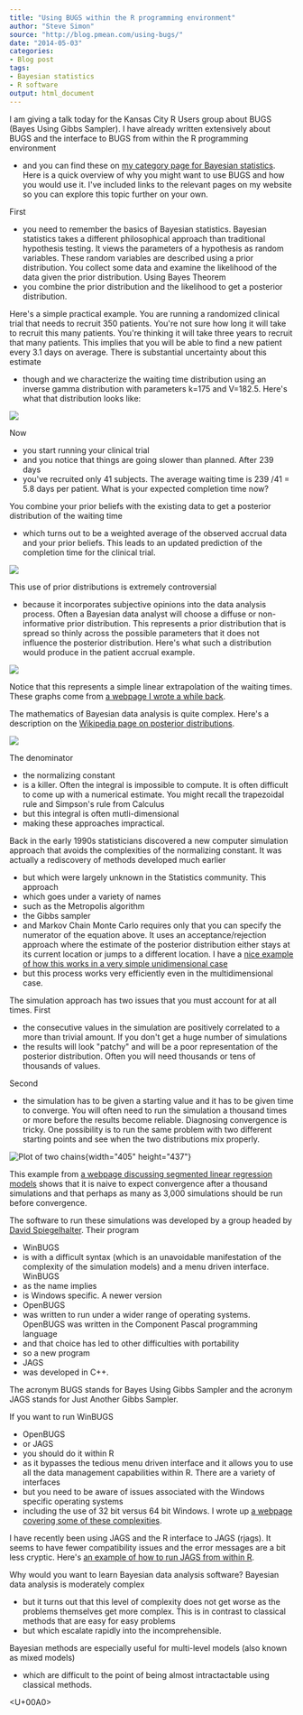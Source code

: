 ```yaml
---
title: "Using BUGS within the R programming environment"
author: "Steve Simon"
source: "http://blog.pmean.com/using-bugs/"
date: "2014-05-03"
categories:
- Blog post
tags:
- Bayesian statistics
- R software
output: html_document
---
```


I am giving a talk today for the Kansas City R Users group about BUGS
(Bayes Using Gibbs Sampler). I have already written extensively about
BUGS and the interface to BUGS from within the R programming
environment
- and you can find these on [my category page for Bayesian
statistics](http://www.pmean.com/category/BayesianStatistics.html). Here
is a quick overview of why you might want to use BUGS and how you would
use it. I've included links to the relevant pages on my website so you
can explore this topic further on your own.

<!---More--->

First
- you need to remember the basics of Bayesian statistics. Bayesian
statistics takes a different philosophical approach than traditional
hypothesis testing. It views the parameters of a hypothesis as random
variables. These random variables are described using a prior
distribution. You collect some data and examine the likelihood of the
data given the prior distribution. Using Bayes Theorem
- you combine the
prior distribution and the likelihood to get a posterior distribution.

Here's a simple practical example. You are running a randomized clinical
trial that needs to recruit 350 patients. You're not sure how long it
will take to recruit this many patients. You're thinking it will take
three years to recruit that many patients. This implies that you will be
able to find a new patient every 3.1 days on average. There is
substantial uncertainty about this estimate
- though and we characterize
the waiting time distribution using an inverse gamma distribution with
parameters k=175 and V=182.5. Here's what that distribution looks like:

![](http://www.pmean.com/new-images/14/using-bugs01.gif)

Now
- you start running your clinical trial
- and you notice that things
are going slower than planned. After 239 days
- you've recruited only 41
subjects. The average waiting time is 239 /41 = 5.8 days per patient.
What is your expected completion time now?

You combine your prior beliefs with the existing data to get a posterior
distribution of the waiting time
- which turns out to be a weighted
average of the observed accrual data and your prior beliefs. This leads
to an updated prediction of the completion time for the clinical trial.

![](http://www.pmean.com/new-images/14/using-bugs02.gif)

This use of prior distributions is extremely controversial
- because it
incorporates subjective opinions into the data analysis process. Often a
Bayesian data analyst will choose a diffuse or non-informative prior
distribution. This represents a prior distribution that is spread so
thinly across the possible parameters that it does not influence the
posterior distribution. Here's what such a distribution would produce in
the patient accrual example.

![](http://www.pmean.com/new-images/14/using-bugs03.gif)

Notice that this represents a simple linear extrapolation of the waiting
times. These graphs come from [a webpage I wrote a while
back](http://www.pmean.com/13/duration.html).

The mathematics of Bayesian data analysis is quite complex. Here's a
description on the [Wikipedia page on posterior
distributions](http://en.wikipedia.org/wiki/Posterior_probability).

![](http://www.pmean.com/new-images/14/using-bugs04.png)



The denominator
- the normalizing constant
- is a killer. Often the
integral is impossible to compute. It is often difficult to come up with
a numerical estimate. You might recall the trapezoidal rule and
Simpson's rule from Calculus
- but this integral is often
mutli-dimensional
- making these approaches impractical.

Back in the early 1990s statisticians discovered a new computer
simulation approach that avoids the complexities of the normalizing
constant. It was actually a rediscovery of methods developed much
earlier
- but which were largely unknown in the Statistics community.
This approach
- which goes under a variety of names
- such as the
Metropolis algorithm
- the Gibbs sampler
- and Markov Chain Monte Carlo
requires only that you can specify the numerator of the equation above.
It uses an acceptance/rejection approach where the estimate of the
posterior distribution either stays at its current location or jumps to
a different location. I have a [nice example of how this works in a very
simple unidimensional
case](http://www.pmean.com/07/MetropolisAlgorithm.html)
- but this
process works very efficiently even in the multidimensional case.

The simulation approach has two issues that you must account for at all
times. First
- the consecutive values in the simulation are positively
correlated to a more than trivial amount. If you don't get a huge number
of simulations
- the results will look "patchy" and will be a poor
representation of the posterior distribution. Often you will need
thousands or tens of thousands of values.

Second
- the simulation has to be given a starting value and it has to be
given time to converge. You will often need to run the simulation a
thousand times or more before the results become reliable. Diagnosing
convergence is tricky. One possibility is to run the same problem with
two different starting points and see when the two distributions mix
properly.

![Plot of two
chains](http://www.pmean.com/11/images/Segmented04.png){width="405"
height="437"}

This example from [a webpage discussing segmented linear regression
models](http://www.pmean.com/11/Segmented.html) shows that it is naive
to expect convergence after a thousand simulations and that perhaps as
many as 3,000 simulations should be run before convergence.

The software to run these simulations was developed by a group headed by
[David Spiegelhalter](http://en.wikipedia.org/wiki/David_Spiegelhalter).
Their program
- WinBUGS
- is with a difficult syntax (which is an
unavoidable manifestation of the complexity of the simulation models)
and a menu driven interface. WinBUGS
- as the name implies
- is Windows
specific. A newer version
- OpenBUGS
- was written to run under a wider
range of operating systems. OpenBUGS was written in the Component Pascal
programming language
- and that choice has led to other difficulties with
portability
- so a new program
- JAGS
- was developed in C++.

The acronym BUGS stands for Bayes Using Gibbs Sampler and the acronym
JAGS stands for Just Another Gibbs Sampler.

If you want to run WinBUGS
- OpenBUGS
- or JAGS
- you should do it within
R
- as it bypasses the tedious menu driven interface and it allows you to
use all the data management capabilities within R. There are a variety
of interfaces
- but you need to be aware of issues associated with the
Windows specific operating systems
- including the use of 32 bit versus
64 bit Windows. I wrote up [a webpage covering some of these
complexities](http://www.pmean.com/13/confusion.html).

I have recently been using JAGS and the R interface to JAGS (rjags). It
seems to have fewer compatibility issues and the error messages are a
bit less cryptic. Here's [an example of how to run JAGS from within
R](http://www.pmean.com/13/jags.html).

Why would you want to learn Bayesian data analysis software? Bayesian
data analysis is moderately complex
- but it turns out that this level of
complexity does not get worse as the problems themselves get more
complex. This is in contrast to classical methods that are easy for easy
problems
- but which escalate rapidly into the incomprehensible.

Bayesian methods are especially useful for multi-level models (also
known as mixed models)
- which are difficult to the point of being almost
intractactable using classical methods.

<U+00A0>


